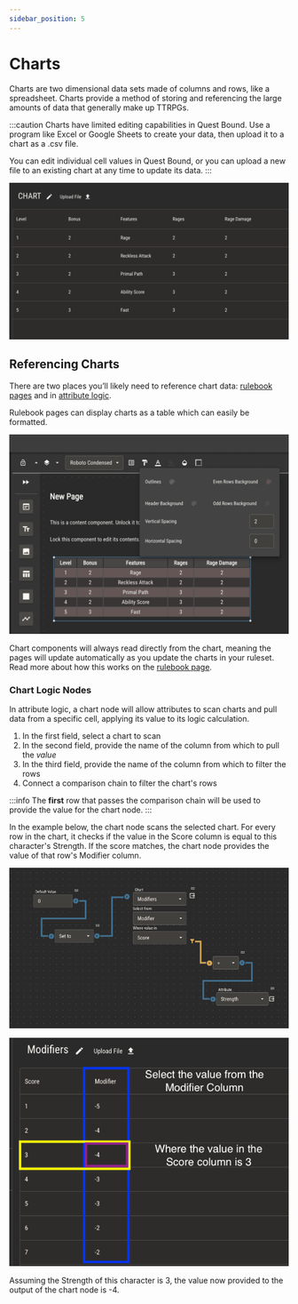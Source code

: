 ```yaml
---
sidebar_position: 5
---
```


# Charts

Charts are two dimensional data sets made of columns and rows, like a spreadsheet. Charts provide a method of storing and referencing the large amounts of data that generally make up TTRPGs.

:::caution
Charts have limited editing capabilities in Quest Bound. Use a program like Excel or Google Sheets to create your data, then upload it to a chart as a .csv file.

You can edit individual cell values in Quest Bound, or you can upload a new file to an existing chart at any time to update its data.
:::

![img](./attributes/img/chart-2.png)

## Referencing Charts

There are two places you’ll likely need to reference chart data: [rulebook pages](./rulebook.md) and in [attribute logic](./logic/logic.md).

Rulebook pages can display charts as a table which can easily be formatted.

![img](./img/rulebook-chart.png)

Chart components will always read directly from the chart, meaning the pages will update automatically as you update the charts in your ruleset. Read more about how this works on the [rulebook page](./rulebook.md).

### Chart Logic Nodes

In attribute logic, a chart node will allow attributes to scan charts and pull data from a specific cell, applying its value to its logic calculation.

1. In the first field, select a chart to scan
2. In the second field, provide the name of the column from which to pull the _value_
3. In the third field, provide the name of the column from which to filter the rows
4. Connect a comparison chain to filter the chart's rows

:::info
The **first** row that passes the comparison chain will be used to provide the value for the chart node.
:::

In the example below, the chart node scans the selected chart. For every row in the chart, it checks if the value in the Score column is equal to this character's Strength.
If the score matches, the chart node provides the value of that row's Modifier column.

![img](./attributes/img/chart-1.png)

![img](./attributes/img/chart-3.png)

Assuming the Strength of this character is 3, the value now provided to the output of the chart node is -4.
